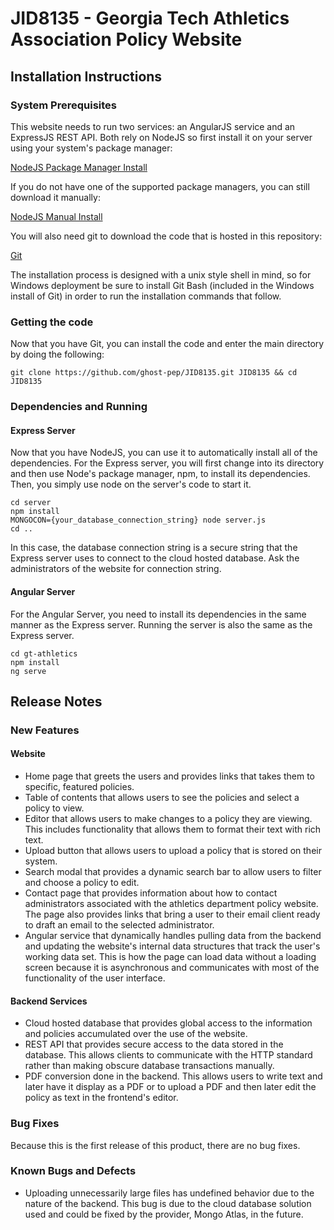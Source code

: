 # JID8135 - Georgia Tech Athletics Association Policy Website


## Installation Instructions
### System Prerequisites
This website needs to run two services: an AngularJS service and an ExpressJS REST API. Both rely on NodeJS so first install it on your server using your system's package manager: 

[NodeJS Package Manager Install](https://nodejs.org/en/download/package-manager/)

If you do not have one of the supported package managers, you can still download it manually: 

[NodeJS Manual Install](https://nodejs.org/en/download/)

You will also need git to download the code that is hosted in this repository:

[Git](https://git-scm.com/book/en/v2/Getting-Started-Installing-Git)

The installation process is designed with a unix style shell in mind, so for Windows deployment be sure to install Git Bash (included in the Windows install of Git) in order to run the installation commands that follow.

### Getting the code
Now that you have Git, you can install the code and enter the main directory by doing the following: 

`git clone https://github.com/ghost-pep/JID8135.git JID8135 && cd JID8135`

### Dependencies and Running

#### Express Server
Now that you have NodeJS, you can use it to automatically install all of the dependencies. For the Express server, you will first change into its directory and then use Node's package manager, npm, to install its dependencies. Then, you simply use node on the server's code to start it.

```
cd server
npm install
MONGOCON={your_database_connection_string} node server.js
cd ..
```

In this case, the database connection string is a secure string that the Express server uses to connect to the cloud hosted database. Ask the administrators of the website for connection string.

#### Angular Server
For the Angular Server, you need to install its dependencies in the same manner as the Express server. Running the server is also the same as the Express server.

```
cd gt-athletics
npm install
ng serve
```

## Release Notes
### New Features
#### Website
* Home page that greets the users and provides links that takes them to specific, featured policies.
* Table of contents that allows users to see the policies and select a policy to view.
* Editor that allows users to make changes to a policy they are viewing. This includes functionality that allows them to format their text with rich text.
* Upload button that allows users to upload a policy that is stored on their system.
* Search modal that provides a dynamic search bar to allow users to filter and choose a policy to edit.
* Contact page that provides information about how to contact administrators associated with the athletics department policy website. The page also provides links that bring a user to their email client ready to draft an email to the selected administrator.
* Angular service that dynamically handles pulling data from the backend and updating the website's internal data structures that track the user's working data set. This is how the page can load data without a loading screen because it is asynchronous and communicates with most of the functionality of the user interface.

#### Backend Services
* Cloud hosted database that provides global access to the information and policies accumulated over the use of the website.
* REST API that provides secure access to the data stored in the database. This allows clients to communicate with the HTTP standard rather than making obscure database transactions manually.
* PDF conversion done in the backend. This allows users to write text and later have it display as a PDF or to upload a PDF and then later edit the policy as text in the frontend's editor.

### Bug Fixes
Because this is the first release of this product, there are no bug fixes.

### Known Bugs and Defects
* Uploading unnecessarily large files has undefined behavior due to the nature of the backend. This bug is due to the cloud database solution used and could be fixed by the provider, Mongo Atlas, in the future.
